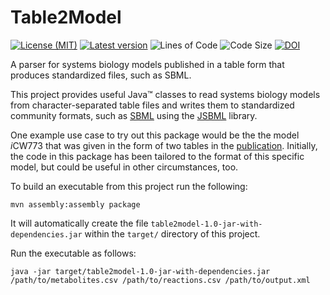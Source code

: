 # Table2Model

[![License (MIT)](https://img.shields.io/badge/license-MIT-blue.svg?style=plastic)](https://opensource.org/licenses/MIT)
[![Latest version](https://img.shields.io/badge/Latest_version-1.0-brightgreen.svg?style=plastic)](https://github.com/draeger-lab/Table2Model/releases/)
![Lines of Code](https://img.shields.io/tokei/lines/github/draeger-lab/Table2Model?color=orange&style=plastic)
![Code Size](https://img.shields.io/github/languages/code-size/draeger-lab/Table2Model.svg?style=plastic)
[![DOI](https://img.shields.io/badge/DOI-10.5281%2Fzenodo.5546012-blue?style=plastic)](https://zenodo.org/badge/latestdoi/411446169)

A parser for systems biology models published in a table form that produces standardized files, such as SBML.

This project provides useful Java™ classes to read systems biology models from character-separated table files and writes them to standardized community formats, such as [SBML](http://sbml.org) using the [JSBML](https://github.com/sbmlteam/JSBML) library.

One example use case to try out this package would be the the model <i>i</i>CW773 that was given in the form of two tables in the [publication](https://identifiers.org/pubmed/28680478).
Initially, the code in this package has been tailored to the format of this specific model, but could be useful in other circumstances, too.

To build an executable from this project run the following:
```
mvn assembly:assembly package
```
It will automatically create the file `table2model-1.0-jar-with-dependencies.jar` within the `target/` directory of this project.

Run the executable as follows:
```
java -jar target/table2model-1.0-jar-with-dependencies.jar /path/to/metabolites.csv /path/to/reactions.csv /path/to/output.xml
```
